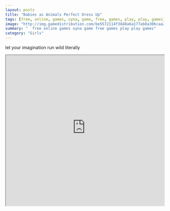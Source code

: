 ```yaml
---
layout: posts
title: "Babies as Animals Perfect Dress Up"
tags: [free, online, games, oyna, game, free, games, play, play, games]
image: "http://img.gamedistribution.com/be5572114f3848a6a177ab8a306caa26.jpg"
summary: "  free online games oyna game free games play play games"
category: "Girls"
---
```


let your imagination run wild literally

<iframe width="100%" height="480px;" src="http://flash.gamedistribution.com?game=be5572114f3848a6a177ab8a306caa26"></iframe>